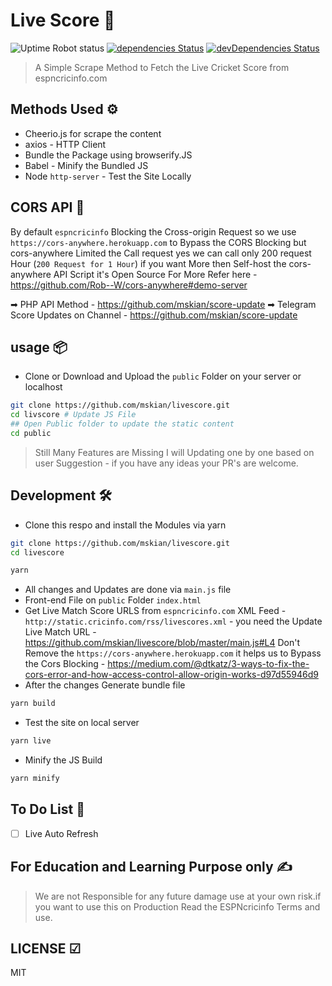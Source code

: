 # Live Score 🔔

![Uptime Robot status](https://img.shields.io/uptimerobot/status/m784277953-173703ec38dbb8847658812d) [![dependencies Status](https://david-dm.org/mskian/livescore/status.png)](https://david-dm.org/mskian/livescore) [![devDependencies Status](https://david-dm.org/mskian/livescore/dev-status.png)](https://david-dm.org/mskian/livescore?type=dev)  

> A Simple Scrape Method to Fetch the Live Cricket Score from espncricinfo.com

## Methods Used ⚙

- Cheerio.js for scrape the content
- axios - HTTP Client
- Bundle the Package using browserify.JS
- Babel - Minify the Bundled JS
- Node `http-server` - Test the Site Locally

## CORS API 🍔

By default `espncricinfo` Blocking the Cross-origin Request so we use `https://cors-anywhere.herokuapp.com` to Bypass the CORS Blocking but cors-anywhere Limited the Call request yes we can call only 200 request Hour (`200 Request for 1 Hour`) if you want More then Self-host the cors-anywhere API Script it's Open Source For More Refer here - <https://github.com/Rob--W/cors-anywhere#demo-server>

➡ PHP API Method - <https://github.com/mskian/score-update>
➡ Telegram Score Updates on Channel - <https://github.com/mskian/score-update>

## usage 📦

- Clone or Download and Upload the `public` Folder on your server or localhost

```sh
git clone https://github.com/mskian/livescore.git
cd livscore # Update JS File
## Open Public folder to update the static content
cd public
```

> Still Many Features are Missing I will Updating one by one based on user Suggestion -  if you have any ideas your PR's are welcome.

## Development 🛠

- Clone this respo and install the Modules via yarn
  
```sh
git clone https://github.com/mskian/livescore.git
cd livescore
```

```sh
yarn
```

- All changes and Updates are done via `main.js` file
- Front-end File on `public` Folder `index.html`
- Get Live Match Score URLS from `espncricinfo.com` XML Feed - `http://static.cricinfo.com/rss/livescores.xml` - you need the Update Live Match URL - <https://github.com/mskian/livescore/blob/master/main.js#L4> Don't Remove the `https://cors-anywhere.herokuapp.com` it helps us to Bypass the Cors Blocking - <https://medium.com/@dtkatz/3-ways-to-fix-the-cors-error-and-how-access-control-allow-origin-works-d97d55946d9>
- After the changes Generate bundle file

```sh
yarn build
```

- Test the site on local server

```sh
yarn live
```

- Minify the JS Build

```sh
yarn minify
```

## To Do List 🔖

- [ ] Live Auto Refresh

## For Education and Learning Purpose only ✍

> We are not Responsible for any future damage use at your own risk.if you want to use this on Production Read the ESPNcricinfo Terms and use.

## LICENSE ☑

MIT
